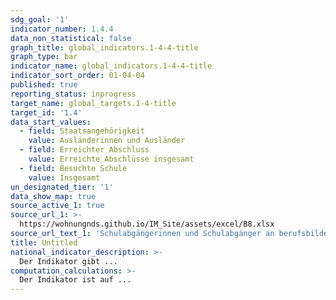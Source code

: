 ```yaml
---
sdg_goal: '1'
indicator_number: 1.4.4
data_non_statistical: false
graph_title: global_indicators.1-4-4-title
graph_type: bar
indicator_name: global_indicators.1-4-4-title
indicator_sort_order: 01-04-04
published: true
reporting_status: inprogress
target_name: global_targets.1-4-title
target_id: '1.4'
data_start_values:
  - field: Staatsangehörigkeit
    value: Ausländerinnen und Ausländer
  - field: Erreichter Abschluss
    value: Erreichte Abschlüsse insgesamt
  - field: Besuchte Schule
    value: Insgesamt
un_designated_tier: '1'
data_show_map: true
source_active_1: true
source_url_1: >-
  https://wohnungnds.github.io/IM_Site/assets/excel/B8.xlsx
source_url_text_1: 'Schulabgängerinnen und Schulabgänger an berufsbildenden Schulen nach Schulart und Schulabschluss'
title: Untitled
national_indicator_description: >-
  Der Indikator gibt ...
computation_calculations: >-
  Der Indikator ist auf ...
---
```

